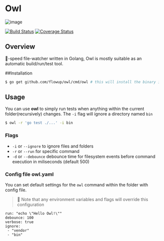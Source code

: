 # Owl

![image](https://cloud.githubusercontent.com/assets/735160/22502250/740b53b8-e86c-11e6-8753-b58cb9909316.png)

[![Build Status](https://travis-ci.org/flowup/owl.svg?branch=master)](https://travis-ci.org/flowup/owl) [![Coverage Status](https://coveralls.io/repos/github/flowup/owl/badge.svg?branch=master)](https://coveralls.io/github/flowup/owl?branch=master)

## Overview
:rocket:-speed file-watcher written in Golang, Owl is mostly suitable as an automatic build/run/test tool.

##Installation
```bash
$ go get github.com/flowup/owl/cmd/owl # this will install the binary in $GOBIN
```

## Usage

You can use **owl** to simply run tests when anything within the current folder(recursively) changes. The `-i` flag will ignore a directory named `bin`

```bash
$ owl -r 'go test ./...' -i bin
```

### Flags

- `-i` or `--ignore` to ignore files and folders
- `-r` or `--run` for specific command
- `-d` or `--debounce` debounce time for filesystem events before command execution in miliseconds (default 500)

### Config file owl.yaml

You can set default settings for the `owl` command within the folder with config file.

> :robot: Note that any environment variables and flags will override this configuration

```
run: "echo \"Hello Owl!\""
debounce: 100
verbose: true
ignore:
 - "vendor"
 - "bin"
```
